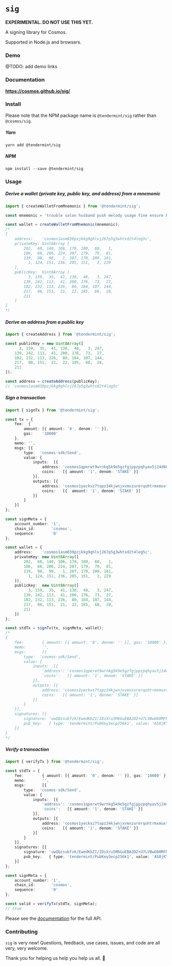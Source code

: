 # `sig`

**EXPERIMENTAL. DO NOT USE THIS YET.**

A signing library for Cosmos.

Supported in Node.js and browsers.

### Demo

@TODO: add demo links

### Documentation

**https://cosmos.github.io/sig/**

### Install

Please note that the NPM package name is `@tendermint/sig` rather than `@cosmos/sig`.

##### Yarn
```shell
yarn add @tendermint/sig
```

##### NPM
```shell
npm install --save @tendermint/sig
```

### Usage

##### Derive a wallet (private key, public key, and address) from a mnemonic

```typescript
import { createWalletFromMnemonic } from '@tendermint/sig';

const mnemonic = 'trouble salon husband push melody usage fine ensure blade deal miss twin';

const wallet = createWalletFromMnemonic(mnemonic);
/*
{
    address:    'cosmos1asm039pzjkkg9ghlvj267p5g3whtxd2t4leg5c',
    privateKey: Uint8Array [
        202,  60, 140, 106, 178, 180,  60,   1,
        186,  68, 206, 224, 207, 179,  79,  81,
        119,  98,  98,   1, 207, 170, 209, 161,
          1, 124, 151, 236, 205, 151,   3, 229
    ],
    publicKey:  Uint8Array [
          3, 159,  35,  41, 130,  48,   3, 247,
        139, 242, 113,  41, 200, 176,  73,  27,
        102, 232, 113, 226,  80, 184, 107, 144,
        217,  88, 151,  21,  22, 185,  68,  28,
        211
    ]
}
*/
```

##### Derive an address from a public key

```typescript
import { createAddress } from '@tendermint/sig';

const publicKey = new Uint8Array([
      3, 159,  35,  41, 130,  48,   3, 247,
    139, 242, 113,  41, 200, 176,  73,  27,
    102, 232, 113, 226,  80, 184, 107, 144,
    217,  88, 151,  21,  22, 185,  68,  28,
    211
]);

const address = createAddress(publicKey);
// 'cosmos1asm039pzjkkg9ghlvj267p5g3whtxd2t4leg5c'
```

##### Sign a transaction

```typescript
import { signTx } from '@tendermint/sig';

const tx = {
    fee:  {
        amount: [{ amount: '0', denom: '' }],
        gas:    '10000'
    },
    memo: '',
    msgs: [{
        type:  'cosmos-sdk/Send',
        value: {
            inputs:  [{
                address: 'cosmos1qperwt9wrnkg5k9e5gzfgjppzpqhyav5j24d66',
                coins:   [{ amount: '1', denom: 'STAKE' }]
            }],
            outputs: [{
                address: 'cosmos1yeckxz7tapz34kjwnjxvmxzurerquhtrmxmuxt',
                coins:   [{  amount: '1', denom: 'STAKE' }]
            }]
        }
    }]
};

const signMeta = {
    account_number: '1',
    chain_id:       'cosmos',
    sequence:       '0'
};

const wallet = {
    address:    'cosmos1asm039pzjkkg9ghlvj267p5g3whtxd2t4leg5c',
    privateKey: new Uint8Array([
        202,  60, 140, 106, 178, 180,  60,   1,
        186,  68, 206, 224, 207, 179,  79,  81,
        119,  98,  98,   1, 207, 170, 209, 161,
          1, 124, 151, 236, 205, 151,   3, 229
    ]),
    publicKey:  new Uint8Array([
          3, 159,  35,  41, 130,  48,   3, 247,
        139, 242, 113,  41, 200, 176,  73,  27,
        102, 232, 113, 226,  80, 184, 107, 144,
        217,  88, 151,  21,  22, 185,  68,  28,
        211
    ])
};

const stdTx = signTx(tx, signMeta, wallet);
/*
{
    fee:        { amount: [{ amount: '0', denom: '' }], gas: '10000' },
    memo:       '',
    msgs:       [{
        type:  'cosmos-sdk/Send',
        value: {
            inputs:  [{
                'address': 'cosmos1qperwt9wrnkg5k9e5gzfgjppzpqhyav5j24d66',
                'coins':   [{ amount: '1', denom: 'STAKE' }]
            }],
            outputs: [{
                address: 'cosmos1yeckxz7tapz34kjwnjxvmxzurerquhtrmxmuxt',
                coins:   [{ amount: '1', denom: 'STAKE' }]
            }]
        }
    }],
    signatures: [{
        signature: 'uwQQzsubfzk/EwedKbZI/IDiXru5M6GuEBA2DZ+U7LVBwO80MFhU6ULA/5yjT8F0Bdx113VzS/GtbntazzNPwQ==',
        pub_key:   { type: 'tendermint/PubKeySecp256k1', value: 'A58jKYIwA/eL8nEpyLBJG2boceJQuGuQ2ViXFRa5RBzT' }
    }]
}
*/
```

##### Verify a transaction

```typescript
import { verifyTx } from '@tendermint/sig';

const stdTx = {
    fee:        { amount: [{ amount: '0', denom: '' }], gas: '10000' },
    memo:       '',
    msgs:       [{
        type:  'cosmos-sdk/Send',
        value: {
            inputs:  [{
                'address': 'cosmos1qperwt9wrnkg5k9e5gzfgjppzpqhyav5j24d66',
                'coins':   [{ amount: '1', denom: 'STAKE' }]
            }],
            outputs: [{
                address: 'cosmos1yeckxz7tapz34kjwnjxvmxzurerquhtrmxmuxt',
                coins:   [{ amount: '1', denom: 'STAKE' }]
            }]
        }
    }],
    signatures: [{
        signature: 'uwQQzsubfzk/EwedKbZI/IDiXru5M6GuEBA2DZ+U7LVBwO80MFhU6ULA/5yjT8F0Bdx113VzS/GtbntazzNPwQ==',
        pub_key:   { type: 'tendermint/PubKeySecp256k1', value: 'A58jKYIwA/eL8nEpyLBJG2boceJQuGuQ2ViXFRa5RBzT' }
    }]
};

const signMeta = {
    account_number: '1',
    chain_id:       'cosmos',
    sequence:       '0'
};

const valid = verifyTx(stdTx, signMeta);
// true
```

Please see the [documentation](https://cosmos.github.io/sig/) for the full API.

### Contributing

`sig` is very new! Questions, feedback, use cases, issues, and code are all very, very welcome.

Thank you for helping us help you help us all. 🎁
